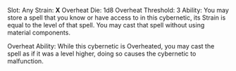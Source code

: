 Slot: Any
Strain: **X**
Overheat Die: 1d8
Overheat Threshold: 3
Ability: You may store a spell that you know or have access to in this cybernetic, its Strain is equal to the level of that spell. You may cast that spell without using material components.

Overheat Ability: While this cybernetic is Overheated, you may cast the spell as if it was a level higher, doing so causes the cybernetic to malfunction.